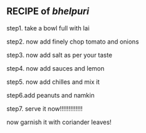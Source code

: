## RECIPE of *bhelpuri*



step1. take a bowl full with lai

step2. now add finely chop tomato and onions

step3. now add salt as per your taste

step4. now add sauces and lemon

step5. now add chilles and mix it 

step6.add peanuts and namkin

step7. serve it now!!!!!!!!!!!!!


now garnish it with coriander leaves!